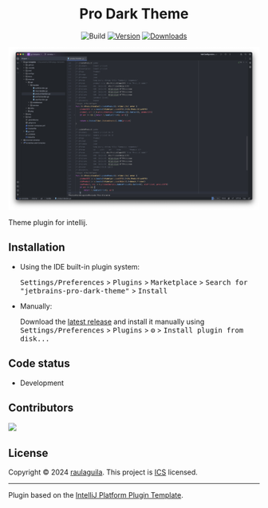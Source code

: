 <h1 style="text-align:center">Pro Dark Theme</h1>

<div style="text-align: center;">

![Build](https://github.com/raulaguila/jetbrains-pro-dark-theme/workflows/Build/badge.svg)
[![Version](https://img.shields.io/jetbrains/plugin/v/24501.svg)](https://plugins.jetbrains.com/plugin/24501)
[![Downloads](https://img.shields.io/jetbrains/plugin/d/24501.svg)](https://plugins.jetbrains.com/plugin/24501)

</div>

<div style="text-align: center;">

![image](../screenshot/goland.png)

</div>

Theme plugin for intellij.

## Installation

- Using the IDE built-in plugin system:
  
  <kbd>Settings/Preferences</kbd> > <kbd>Plugins</kbd> > <kbd>Marketplace</kbd> > <kbd>Search for "jetbrains-pro-dark-theme"</kbd> >
  <kbd>Install</kbd>
  
- Manually:

  Download the [latest release](https://github.com/raulaguila/jetbrains-pro-dark-theme/releases/latest) and install it manually using
  <kbd>Settings/Preferences</kbd> > <kbd>Plugins</kbd> > <kbd>⚙️</kbd> > <kbd>Install plugin from disk...</kbd>

## Code status

- Development

## Contributors

<a href="https://github.com/raulaguila/jetbrains-pro-dark-theme" target="_blank">
  <img src="https://contrib.rocks/image?repo=raulaguila/jetbrains-pro-dark-theme">
</a>


## License

Copyright © 2024 [raulaguila](https://github.com/raulaguila).
This project is [ICS](../LICENSE) licensed.

---
Plugin based on the [IntelliJ Platform Plugin Template][template].

[template]: https://github.com/JetBrains/intellij-platform-plugin-template
[docs:plugin-description]: https://plugins.jetbrains.com/docs/intellij/plugin-user-experience.html#plugin-description-and-presentation
